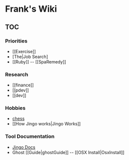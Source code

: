 # Frank's Wiki
## TOC

### Priorities
- [[Exercise]]
- [The|Job Search]
- [[Ruby]] -- [[SpaRemedy]]



[Job Search]:https://docs.google.com/spreadsheet/ccc?key=0AhKa7-ItFfLYdGdfcVZRWUxTY053d0d2WEdvaFFKYnc#gid=0

### Research
- [[finance]]
- [[pdev]]
- [[dev]]

### Hobbies
- [chess]
- [[How Jingo works|Jingo Works]]

[chess]:http://www.google.com


### Tool Documentation
- [Jingo Docs](https://github.com/claudioc/jingo)
- Ghost [[Guide|ghostGuide]] -- [[OSX Install|OsxInstall]]


[ghostGuide]:http://docs.ghost.org/
[OsxInstall]:http://www.howtoinstallghost.com/mac-os-x-launchd-to-keep-ghost-alive/